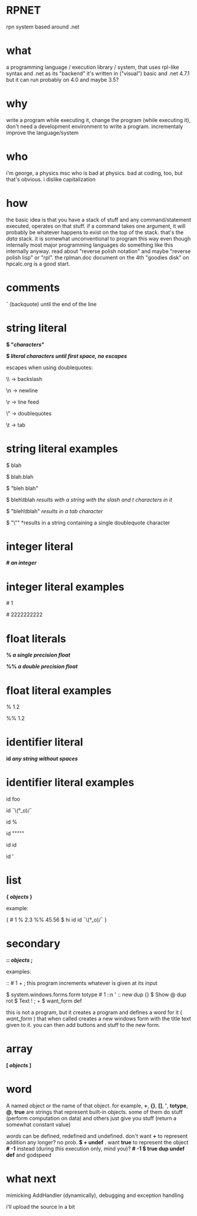 # RPNET
rpn system based around .net
# what
a programming language / execution library / system, that uses rpl-like syntax and .net as its "backend"
it's written in ("visual") basic and .net 4.7.1 but it can run probably on 4.0 and maybe 3.5?
# why
write a program while executing it, change the program (while executing it), don't need a development environment to write a program. incrementaly improve the language/system
# who
i'm george, a physics msc who is bad at physics. bad at coding, too, but that's obvious. i dislike capitalization
# how

the basic idea is that you have a stack of stuff and any command/statement executed, operates on that stuff. if a command takes one argument, it will probably be whatever happens to exist on the top of the stack. that's the *data* stack. it is somewhat unconventional to program this way even though internally most major programming languages do something like this internally anyway. read about "reverse polish notation" and maybe "reverse polish lisp" or "rpl". the rplman.doc document on the 4th "goodies disk" on hpcalc.org is a good start. 

# comments

**\`** (backquote) until the end of the line

# string literal

**$ "*characters*"**

**$ *literal characters until first space, no escapes***

escapes when using doublequotes:

\\\\ -> backslash

\n -> newline

\r -> line feed

\\" -> doublequotes

\t -> tab

# string literal examples

$ blah

$ blah.blah

$ "bleh blah"

$ bleh\tblah *results with a string with the slash and t characters in it*

$ "bleh\tblah" *results in a tab character*

$ "\\"" *results in a string containing a single doublequote character

# integer literal

**# *an integer***

# integer literal examples

\# 1

\# 2222222222

# float literals

**% *a single precision float***

**%% *a double precision float***

# float literal examples

% 1.2

%% 1.2

# identifier literal

**id *any string without spaces***

# identifier literal examples

id foo

id ¯\\(°_o)/¯

id %

id """""

id id

id '

# list

**{ *objects* }**

example:

{ # 1 % 2.3 %% 45.56 $ hi id id ¯\\(°_o)/¯ }

# secondary

**:: *objects* ;**

examples:

:: # 1 + ; this program increments whatever is given at its input

$ system.windows.forms.form totype # 1 ::n ' :: new dup {} $ Show @ dup rot $ Text ! ; + $ want_form def

this is not a program, but it creates a program and defines a word for it ( *want_form* ) that when called creates a new windows form with the title text given to it. you can then add buttons and stuff to the new form.

# array

**\[ *objects* \]**

# word

A named object or the name of that object. for example, **+**, **{}**, **\[\]**, **'**, **totype**, **@**, **true** are strings that represent built-in objects. some of them do stuff (perform computation on data) and others just give you stuff (return a somewhat constant value)

*words* can be defined, redefined and undefined. don't want **+** to represent addition any longer? no prob. **$ + undef** . want **true** to represent the object **\# -1** instead (during *this* execution only, mind you)? **\# -1 $ true dup undef def** and godspeed

# what next

mimicking AddHandler (dynamically), debugging and exception handling

i'll upload the source in a bit
